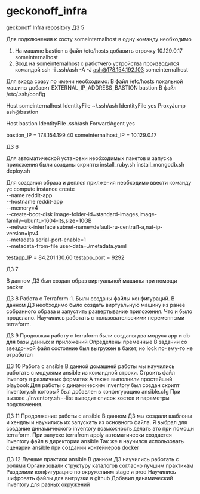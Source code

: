 # geckonoff_infra
geckonoff Infra repository
ДЗ 5

Для подключения к хосту someinternalhost в одну команду необходимо
1. На машине bastion в файл /etc/hosts добавить строчку
10.129.0.17 someinternalhost
2. Вход на someinternalhost с работчего устройства производится командой
ssh -i .ssh/ash  -A -J ash@178.154.192.103  someinternalhost

Для входа сразу по имени необходимо:
В файл /etc/hosts локальной машины добавит
EXTERNAL_IP_ADDRESS_BASTION bastion
В файл /etc/.ssh/config

Host someinternalhost
    IdentityFile ~/.ssh/ash
    IdentityFile yes
    ProxyJump ash@bastion

Host bastion
    IdentityFile .ssh/ash
    ForwardAgent yes

bastion_IP = 178.154.199.40
someinternalhost_IP = 10.129.0.17

ДЗ 6

Для автоматической установки необходимых пакетов и запуска приложения были созданы скрипты
install_ruby.sh
install_mongodb.sh
deploy.sh

Для создания образа и дeплоя прилжения необходимо ввести команду
yc compute instance create \
  --name reddit-app \
  --hostname reddit-app \
  --memory=4 \
  --create-boot-disk image-folder-id=standard-images,image-family=ubuntu-1604-lts,size=10GB \
  --network-interface subnet-name=default-ru-central1-a,nat-ip-version=ipv4 \
  --metadata serial-port-enable=1 \
  --metadata-from-file user-data=./metadata.yaml

  testapp_IP = 84.201.130.60
  testapp_port = 9292

  ДЗ 7

  В данном ДЗ был создан образ виртуальной машины при помощи packer
 
  ДЗ 8
  Работа с Terraform-1.
  Были созданы файлы конфигураций. В данном ДЗ необходимо было создать виртуальную машину из ранее собранного образа и запустить развертывание приложения. Что и было проделано.
  Научились работать с пользовательскими переменными terraform.

  
  ДЗ 9
  Продолжая работу с terraform были созданы два модуля app и db для базы данных и приложений
  Определены пременные
  В задании со звездочкой файл состояние был выгружен в бакет, но lock почему-то не отработал


  ДЗ 10
  Работа с ansible
  В данной домашней работы мы научились работать с модулями ansible из командной строки.
  Строить файл invenory в различных форматах
  А также выполнили простейший playbook
  Для работы с динамическим inventory был создан скрипт inventory.sh который был добавлен в конфигурацию ansible.cfg
  При вызове ./inventory.sh --list выводит список хостов и параметры подключения.

  ДЗ 11
  Продолжение работы с ansible
  В данном ДЗ мы создали шаблоны и хендлы и научились их запускать из основного файла.
  Я выбрал для создание динамического inventory возможность делать это при помощи terraform.
  При запуске terrafrom apply автоматически создается inventory файл в директории ansible
  Так же я научился использовать сценарии ansible при создании контейнеров docker

  ДЗ 12
  Лучшие практики ansible
  В данном ДЗ научились работать с ролями
  Организовали структуру каталогов согласно лучшим практикам
  Разделили конфигурацию по окружениям stage и prod
  Научились шифровать файлы для выгрузки в github
  Добавил динамический inventory для разных окружений
